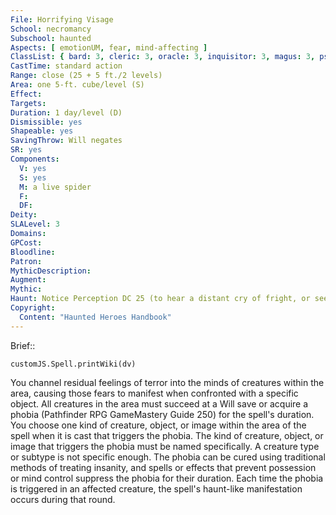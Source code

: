 ```yaml
---
File: Horrifying Visage
School: necromancy
Subschool: haunted
Aspects: [ emotionUM, fear, mind-affecting ]
ClassList: { bard: 3, cleric: 3, oracle: 3, inquisitor: 3, magus: 3, psychic: 3, shaman: 3, sorcerer: 3, wizard: 3, spiritualist: 3, witch: 3 }
CastTime: standard action
Range: close (25 + 5 ft./2 levels)
Area: one 5-ft. cube/level (S)
Effect: 
Targets: 
Duration: 1 day/level (D)
Dismissible: yes
Shapeable: yes
SavingThrow: Will negates
SR: yes
Components:
  V: yes
  S: yes
  M: a live spider
  F: 
  DF: 
Deity: 
SLALevel: 3
Domains: 
GPCost: 
Bloodline: 
Patron: 
MythicDescription: 
Augment: 
Mythic: 
Haunt: Notice Perception DC 25 (to hear a distant cry of fright, or see a horrified ghostly face appear over a victim's face)  hp 2 hp/level; Trigger proximity; Reset none
Copyright:
  Content: "Haunted Heroes Handbook"
---
```

Brief:: 

```dataviewjs
customJS.Spell.printWiki(dv)
```

You channel residual feelings of terror into the minds of creatures within the area, causing those fears to manifest when confronted with a specific object. All creatures in the area must succeed at a Will save or acquire a phobia (Pathfinder RPG GameMastery Guide 250) for the spell's duration. You choose one kind of creature, object, or image within the area of the spell when it is cast that triggers the phobia. The kind of creature, object, or image that triggers the phobia must be named specifically. A creature type or subtype is not specific enough. The phobia can be cured using traditional methods of treating insanity, and spells or effects that prevent possession or mind control suppress the phobia for their duration. Each time the phobia is triggered in an affected creature, the spell's haunt-like manifestation occurs during that round.
